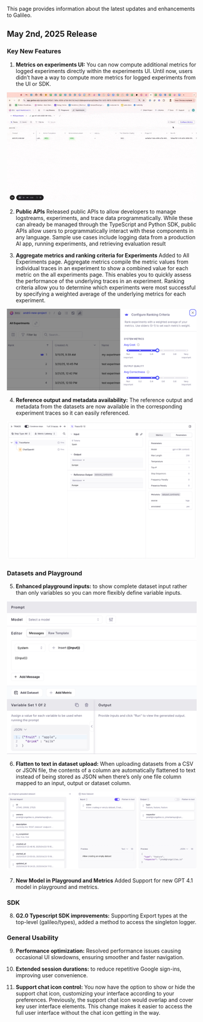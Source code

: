 This page provides information about the latest updates and enhancements to Galileo.

## May 2nd, 2025 Release

### Key New Features

1. **Metrics on experiments UI:** You can now compute additional metrics for logged experiments directly within the experiments UI. Until now, users didn’t have a way to compute more metrics for logged experiments from the UI or SDK.    

![Metrics on experiments UI](images/AddingMetricstoExperimentsinUI-ezgif.com-optimize.gif)

2. **Public APIs** Released public APIs to allow developers to manage logstreams, experiments, and trace data programmatically. While these can already be managed through the TypeScript and Python SDK, public APIs allow users to programmatically interact with these components in any language. Sample use cases include logging data from a production AI app, running experiments, and retrieving evaluation result

3. **Aggregate metrics and ranking criteria for Experiments** Added to All Experiments page. Aggregate metrics compile the metric values from individual traces in an experiment to show a combined value for each metric on the all experiments page. This enables you to quickly assess the performance of the underlying traces in an experiment. Ranking criteria allow you to determine which experiments were most successful by specifying a weighted average of the underlying metrics for each experiment. 

![Ranking Criteria Interface](images/Added-aggregate-metrics.png)

4. **Reference output and metadata availability:** The reference output and metadata from the datasets are now available in the corresponding experiment traces so it can easily referenced.

![Reference Output Interface](images/Reference-output-and-metadata-from-datasets.png)

### Datasets and Playground

5. **Enhanced playground inputs:** to show complete dataset input rather than only variables so you can more flexibly define variable inputs.

![Enhanced Playground Inputs](images/playground-enhanced-inputs.png)

6. **Flatten to text in dataset upload:** When uploading datasets from a CSV or JSON file, the contents of a column are automatically flattened to text instead of being stored as JSON when there’s only one file column mapped to an input, output or dataset column. 

![Flatten to Text Dataset Upload](images/flatten-to-text-dataset-upload.png)

7. **New Model in Playground and Metrics** Added Support for new GPT 4.1 model in playground and metrics.

### SDK 

8. **G2.0 Typescript SDK improvements:** Supporting Export types at the top-level (galileo/types), added a method to access the singleton logger.

### General Usability

9. **Performance optimization:** Resolved performance issues causing occasional UI slowdowns, ensuring smoother and faster navigation.

10. **Extended session durations:** to reduce repetitive Google sign-ins, improving user convenience.

11. **Support chat icon control:** You now have the option to show or hide the support chat icon, customizing your interface according to your preferences. Previously, the support chat icon would overlap and cover key user interface elements. This change makes it easier to access the full user interface without the chat icon getting in the way.
